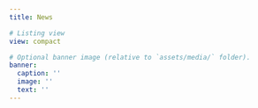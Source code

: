 ```yaml
---
title: News

# Listing view
view: compact

# Optional banner image (relative to `assets/media/` folder).
banner:
  caption: ''
  image: ''
  text: ''
---
```

